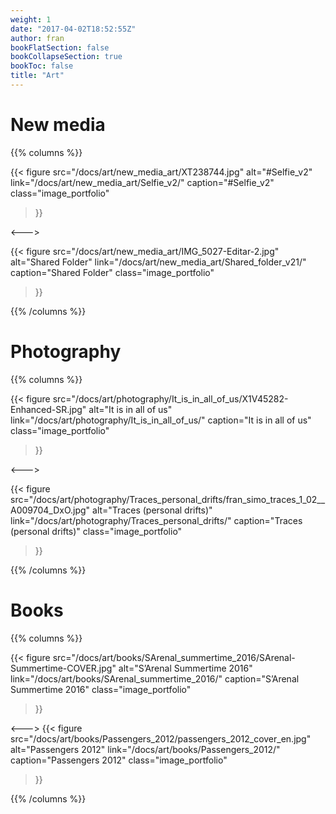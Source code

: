 ```yaml
---
weight: 1
date: "2017-04-02T18:52:55Z"
author: fran
bookFlatSection: false
bookCollapseSection: true
bookToc: false
title: "Art"
---
```


# New media

{{% columns %}}

{{< figure
  src="/docs/art/new_media_art/XT238744.jpg"
  alt="#Selfie_v2"
  link="/docs/art/new_media_art/Selfie_v2/"
  caption="#Selfie_v2"
  class="image_portfolio"
>}}

<--->

{{< figure
  src="/docs/art/new_media_art/IMG_5027-Editar-2.jpg"
  alt="Shared Folder"
  link="/docs/art/new_media_art/Shared_folder_v21/"
  caption="Shared Folder"
  class="image_portfolio"
>}}



{{% /columns %}}

# Photography 

{{% columns %}}

{{< figure
  src="/docs/art/photography/It_is_in_all_of_us/X1V45282-Enhanced-SR.jpg"
  alt="It is in all of us"
  link="/docs/art/photography/It_is_in_all_of_us/"
  caption="It is in all of us"
  class="image_portfolio"
>}}


<--->

{{< figure
  src="/docs/art/photography/Traces_personal_drifts/fran_simo_traces_1_02__A009704_DxO.jpg"
  alt="Traces (personal drifts)"
  link="/docs/art/photography/Traces_personal_drifts/"
  caption="Traces (personal drifts)"
  class="image_portfolio"
>}}



{{% /columns %}}

# Books

{{% columns %}}

{{< figure
  src="/docs/art/books/SArenal_summertime_2016/SArenal-Summertime-COVER.jpg"
  alt="S’Arenal Summertime 2016"
  link="/docs/art/books/SArenal_summertime_2016/"
  caption="S’Arenal Summertime 2016"
  class="image_portfolio"
>}}

<--->
{{< figure
  src="/docs/art/books/Passengers_2012/passengers_2012_cover_en.jpg"
  alt="Passengers 2012"
  link="/docs/art/books/Passengers_2012/"
  caption="Passengers 2012"
  class="image_portfolio"
>}}


{{% /columns %}}